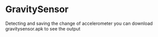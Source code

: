 # GravitySensor
 Detecting and saving the change of accelerometer 
you can download gravitysensor.apk to see the output
